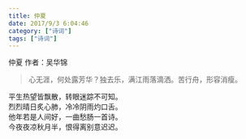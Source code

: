 ```yaml
---
title: 仲夏
date: 2017/9/3 6:04:46 
category: ["诗词"]
tags: ["诗词"]
---
```

仲夏
作者：吴华锦

> 心无涯，何处露芳华？独去乐，满江雨落滴洒。苦行舟，形容消瘦。

平生热望皆飘散，转眼迷踪不可知。   
烈烈晴日炙心肺，冷冷阴雨灼口舌。            
他年若是人间好，一曲愁肠一首诗。            
今夜夜凉秋月半，恨得离别意迟迟。  